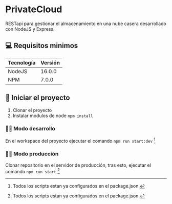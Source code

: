 # PrivateCloud

RESTapi para gestionar el almacenamiento en una nube casera desarrollado con NodeJS y Express.

## 💻 Requisitos minimos

| Tecnología | Versión |
| ---------- | ------- |
| NodeJS     | 16.0.0  |
| NPM        | 7.0.0   |

## 🚀 Iniciar el proyecto

1.  Clonar el proyecto
2.  Instalar modulos de node `npm install`

### 👨‍💻 Modo desarrollo

En el workspace del proyecto ejecutar el comando
`npm run start:dev` [^1]

### 👨‍🚀 Modo producción

Clonar repositorio en el servidor de producción, tras esto, ejecutar el comando
`npm run start` [^1]

[^1]: Todos los scripts estan ya configurados en el package.json.
